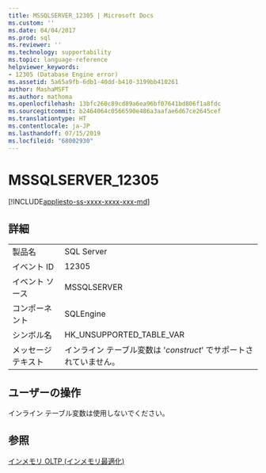 ```yaml
---
title: MSSQLSERVER_12305 | Microsoft Docs
ms.custom: ''
ms.date: 04/04/2017
ms.prod: sql
ms.reviewer: ''
ms.technology: supportability
ms.topic: language-reference
helpviewer_keywords:
- 12305 (Database Engine error)
ms.assetid: 5a65a9fb-6db1-40dd-b410-3199bb410261
author: MashaMSFT
ms.author: mathoma
ms.openlocfilehash: 13bfc260c89cd89a6ea96bf07641bd806f1a8fdc
ms.sourcegitcommit: b2464064c0566590e486a3aafae6d67ce2645cef
ms.translationtype: HT
ms.contentlocale: ja-JP
ms.lasthandoff: 07/15/2019
ms.locfileid: "68002930"
---
```

# <a name="mssqlserver12305"></a>MSSQLSERVER_12305
[!INCLUDE[appliesto-ss-xxxx-xxxx-xxx-md](../../includes/appliesto-ss-xxxx-xxxx-xxx-md.md)]
  
## <a name="details"></a>詳細  
  
|||  
|-|-|  
|製品名|SQL Server|  
|イベント ID|12305|  
|イベント ソース|MSSQLSERVER|  
|コンポーネント|SQLEngine|  
|シンボル名|HK_UNSUPPORTED_TABLE_VAR|  
|メッセージ テキスト|インライン テーブル変数は '*construct*' でサポートされていません。|  
  
## <a name="user-action"></a>ユーザーの操作  
インライン テーブル変数は使用しないでください。  
  
## <a name="see-also"></a>参照  
[インメモリ OLTP &#40;インメモリ最適化&#41;](~/relational-databases/in-memory-oltp/in-memory-oltp-in-memory-optimization.md)  
  

